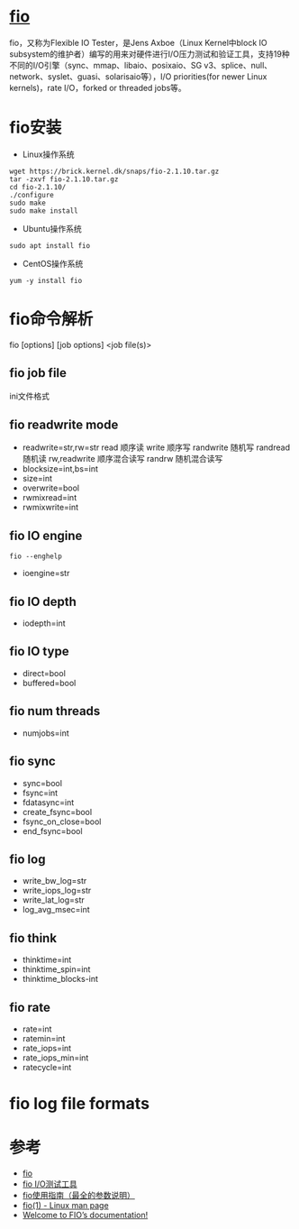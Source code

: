 [fio](http://freshmeat.sourceforge.net/projects/fio)
====================================================
fio，又称为Flexible IO Tester，是Jens Axboe（Linux Kernel中block IO subsystem的维护者）编写的用来对硬件进行I/O压力测试和验证工具，支持19种不同的I/O引擎（sync、mmap、libaio、posixaio、SG v3、splice、null、network、syslet、guasi、solarisaio等），I/O priorities(for newer Linux kernels)，rate I/O，forked or threaded jobs等。

# fio安装
 - Linux操作系统
```shell
wget https://brick.kernel.dk/snaps/fio-2.1.10.tar.gz
tar -zxvf fio-2.1.10.tar.gz
cd fio-2.1.10/
./configure
sudo make
sudo make install
```

 - Ubuntu操作系统
```shell
sudo apt install fio
```

 - CentOS操作系统
```shell
yum -y install fio
```

# fio命令解析
fio [options] [job options] <job file(s)>

## fio job file
ini文件格式

## fio readwrite mode
 - readwrite=str,rw=str
    read            顺序读
    write           顺序写
    randwrite       随机写
    randread        随机读
    rw,readwrite    顺序混合读写
    randrw          随机混合读写
 - blocksize=int,bs=int
 - size=int
 - overwrite=bool
 - rwmixread=int
 - rwmixwrite=int

## fio IO engine
`fio --enghelp`
 - ioengine=str

## fio IO depth
 - iodepth=int

## fio IO type
 - direct=bool
 - buffered=bool

## fio num threads
 - numjobs=int

## fio sync
 - sync=bool
 - fsync=int
 - fdatasync=int
 - create_fsync=bool
 - fsync_on_close=bool
 - end_fsync=bool

## fio log
 - write_bw_log=str
 - write_iops_log=str
 - write_lat_log=str
 - log_avg_msec=int

## fio think
 - thinktime=int
 - thinktime_spin=int
 - thinktime_blocks-int

## fio rate
 - rate=int
 - ratemin=int
 - rate_iops=int
 - rate_iops_min=int
 - ratecycle=int

# fio log file formats

# 参考
 * [fio](http://freshmeat.sourceforge.net/projects/fio)
 * [fio I/O测试工具](https://www.oschina.net/p/fio)
 * [fio使用指南（最全的参数说明）](https://blog.csdn.net/sch0120/article/details/76154205)
 * [fio(1) - Linux man page](https://linux.die.net/man/1/fio)
 * [Welcome to FIO’s documentation!](https://fio.readthedocs.io/en/latest/)
